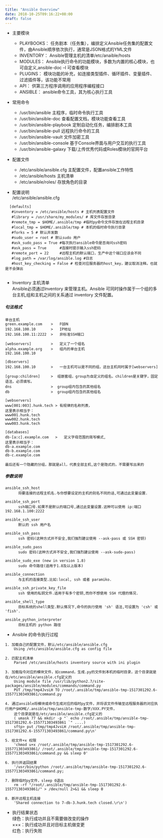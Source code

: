 ```yaml
---
title: "Ansible Overview"
date: 2018-10-25T09:16:22+08:00
draft: false
---
```


+ 主要模块

  - PLAYBOOKS： 任务剧本（任务集），编排定义Ansible任务集的配置文件，由Ansible顺序依次执行，通常是JSON格式的YML文件 
  - INVENTORY： Ansible管理主机的清单/etc/anaible/hosts 
  - MODULES：   Ansible执行命令的功能模块，多数为内置的核心模块，也可自定义,ansible-doc –l 可查看模块 
  - PLUGINS：   模块功能的补充，如连接类型插件、循环插件、变量插件、过滤插件等，该功能不常用 
  - API：       供第三方程序调用的应用程序编程接口 
  - ANSIBLE：   ansible命令工具，其为核心执行工具

+ 常用命令

  - /usr/bin/ansible	主程序，临时命令执行工具
  - /usr/bin/ansible-doc	查看配置文档，模块功能查看工具
  - /usr/bin/ansible-playbook	定制自动化任务，编排剧本工具
  - /usr/bin/ansible-pull	远程执行命令的工具
  - /usr/bin/ansible-vault	文件加密工具
  - /usr/bin/ansible-console	基于Console界面与用户交互的执行工具
  - /usr/bin/ansible-galaxy	下载/上传优秀代码或Roles模块的官网平台

+ 配置文件
  
  - /etc/ansible/ansible.cfg        主配置文件，配置ansible工作特性
  - /etc/ansible/hosts      主机清单
  - /etc/ansible/roles/     存放角色的目录

+ 配置说明  
  /etc/ansible/ansible.cfg

``` 
  [defaults]
   #inventory = /etc/ansible/hosts # 主机列表配置文件
   #library = /usr/share/my_modules/ # 库文件存放目录
   #remote_tmp = $HOME/.ansible/tmp #临时py命令文件存放在远程主机目录
   #local_tmp = $HOME/.ansible/tmp # 本机的临时命令执行目录
   #forks = 5 # 默认并发数
   #sudo_user = root # 默认sudo 用户
   #ask_sudo_pass = True #每次执行ansible命令是否询问ssh密码
   #ask_pass = True      #连接时提示输入ssh密码
   #remote_port = 22     #远程主机的默认端口，生产中这个端口应该会不同
   #log_path = /var/log/ansible.log #日志
   #host_key_checking = False # 检查对应服务器的host_key，建议取消注释。也就是不会弹出
  
```

+ Inventory 主机清单  
Ansible必须通过Inventory 来管理主机。Ansible 可同时操作属于一个组的多台主机,组和主机之间的关系通过 inventory 文件配置。 

##### 句法格式

```
单台主机
green.example.com    >   FQDN
192.168.100.10       >   IP地址
192.168.100.11:2222  >   非标准SSH端口

[webservers]         >   定义了一个组名     
alpha.example.org    >   组内的单台主机
192.168.100.10 

[dbservers]
192.168.100.10       >   一台主机可以是不同的组，这台主机同时属于[webservers] 

[group:children]     >  组嵌套组，group为自定义的组名，children是关键字，固定语法，必须填写。
dns                  >  group组内包含的其他组名
db                   >  group组内包含的其他组名

[webservers] 
www[001:003].hunk.tech > 有规律的名称列表，
这里表示相当于：
www001.hunk.tech
www002.hunk.tech
www003.hunk.tech

[databases]
db-[a:c].example.com   >   定义字母范围的简写模式,
这里表示相当于：
db-a.example.com
db-b.example.com
db-c.example.com

最后还有一个隐藏的分组，那就是all，代表全部主机,这个是隐式的，不需要写出来的
``` 
 
##### 参数说明 

```
ansible_ssh_host
      将要连接的远程主机名.与你想要设定的主机的别名不同的话,可通过此变量设置.

ansible_ssh_port
      ssh端口号.如果不是默认的端口号,通过此变量设置.这种可以使用 ip:端口 192.168.1.100:2222

ansible_ssh_user
      默认的 ssh 用户名

ansible_ssh_pass
      ssh 密码(这种方式并不安全,我们强烈建议使用 --ask-pass 或 SSH 密钥)

ansible_sudo_pass
      sudo 密码(这种方式并不安全,我们强烈建议使用 --ask-sudo-pass)

ansible_sudo_exe (new in version 1.8)
      sudo 命令路径(适用于1.8及以上版本)

ansible_connection
      与主机的连接类型.比如:local, ssh 或者 paramiko. 

ansible_ssh_private_key_file
      ssh 使用的私钥文件.适用于有多个密钥,而你不想使用 SSH 代理的情况.

ansible_shell_type
      目标系统的shell类型.默认情况下,命令的执行使用 'sh' 语法,可设置为 'csh' 或 'fish'.

ansible_python_interpreter
      目标主机的 python 路径
```

+ Ansible 的命令执行过程

```
1. 加载自己的配置文件，默认/etc/ansible/ansible.cfg
    Using /etc/ansible/ansible.cfg as config file

2. 匹配主机清单
    Parsed /etc/ansible/hosts inventory source with ini plugin

3. 加载指令对应的模块文件，如command，生成.py的文件到本机的临时目录，这个目录就是在/etc/ansible/ansible.cfg定义的
    Using module file /usr/lib/python2.7/site-packages/ansible/modules/commands/command.py
    PUT /tmp/tmp4JvsLH TO /root/.ansible/tmp/ansible-tmp-1517301292.6-155771303493861/command.py

4. 通过ansible将模块或命令生成对应的临时py文件，并将该文件传输至远程服务器的对应执行用户$HOME/.ansible/tmp/ansible-tmp-数字/XXX.PY文件，
    这个目录就是在/etc/ansible/ansible.cfg定义的
    ( umask 77 && mkdir -p "` echo /root/.ansible/tmp/ansible-tmp-1517301292.6-155771303493861 `" ....)
    sftp> put /tmp/tmp4JvsLH /root/.ansible/tmp/ansible-tmp-1517301292.6-155771303493861/command.py\n'

5. 给文件+x 权限
    'chmod u+x /root/.ansible/tmp/ansible-tmp-1517301292.6-155771303493861/ /root/.ansible/tmp/ansible-tmp-1517301292.6-155771303493861/command.py && sleep 0'

6. 执行并返回结果
    '/usr/bin/python /root/.ansible/tmp/ansible-tmp-1517301292.6-155771303493861/command.py;

7. 删除临时py文件，sleep 0退出
    rm -rf "/root/.ansible/tmp/ansible-tmp-1517301292.6-155771303493861/" > /dev/null 2>&1 && sleep 0

8. 断开远程主机连接
    'Shared connection to 7-db-3.hunk.tech closed.\r\n')

```

+ 执行结果状态  
绿色：执行成功并且不需要做改变的操作  
×××：执行成功并且对目标主机做变更  
红色：执行失败 


